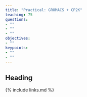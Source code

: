 ```yaml
---
title: "Practical: GROMACS + CP2K"
teaching: 75
questions:
- ""
- ""
- ""
objectives:
- ""
keypoints:
- ""
- ""
---
```


## Heading


{% include links.md %}
